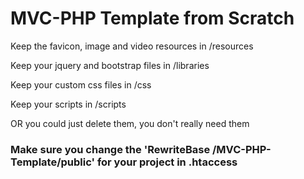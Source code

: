 # MVC-PHP Template from Scratch

Keep the favicon, image and video resources in /resources

Keep your jquery and bootstrap files in /libraries

Keep your custom css files in /css

Keep your scripts in /scripts

OR you could just delete them, you don't really need them

### Make sure you change the 'RewriteBase /MVC-PHP-Template/public' for your project in .htaccess